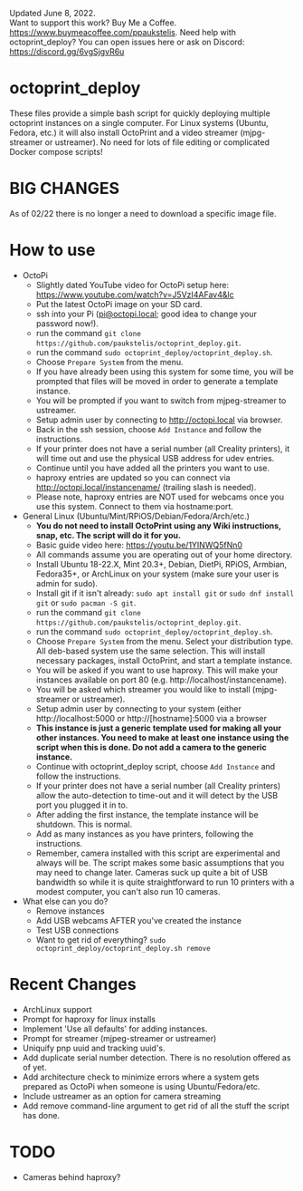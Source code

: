 Updated June 8, 2022.  
Want to support this work? Buy Me a Coffee. https://www.buymeacoffee.com/ppaukstelis.
Need help with octoprint_deploy? You can open issues here or ask on Discord: https://discord.gg/6vgSjgvR6u
# octoprint_deploy
These files provide a simple bash script for quickly deploying multiple octoprint instances on a single computer. For Linux systems (Ubuntu, Fedora, etc.) it will also install OctoPrint and a video streamer (mjpg-streamer or ustreamer). No need for lots of file editing or complicated Docker compose scripts!
# BIG CHANGES
As of 02/22 there is no longer a need to download a specific image file.

# How to use
* OctoPi
  * Slightly dated YouTube video for OctoPi setup here: https://www.youtube.com/watch?v=J5VzI4AFav4&lc
  * Put the latest OctoPi image on your SD card.
  * ssh into your Pi (pi@octopi.local; good idea to change your password now!).
  * run the command `git clone https://github.com/paukstelis/octoprint_deploy.git`.
  * run the command `sudo octoprint_deploy/octoprint_deploy.sh`.
  * Choose `Prepare System` from the menu.
  * If you have already been using this system for some time, you will be prompted that files will be moved in order to generate a template instance.
  * You will be prompted if you want to switch from mjpeg-streamer to ustreamer.
  * Setup admin user by connecting to http://octopi.local via browser.
  * Back in the ssh session, choose `Add Instance` and follow the instructions.
  * If your printer does not have a serial number (all Creality printers), it will time out and use the physical USB address for udev entries.
  * Continue until you have added all the printers you want to use.
  * haproxy entries are updated so you can connect via http://octopi.local/instancename/ (trailing slash is needed).
  * Please note, haproxy entries are NOT used for webcams once you use this system. Connect to them via hostname:port.
* General Linux (Ubuntu/Mint/RPiOS/Debian/Fedora/Arch/etc.)
  * __You do not need to install OctoPrint using any Wiki instructions, snap, etc. The script will do it for you.__
  * Basic guide video here: https://youtu.be/1YINWQ5fNn0
  * All commands assume you are operating out of your home directory.
  * Install Ubuntu 18-22.X, Mint 20.3+, Debian, DietPi, RPiOS, Armbian, Fedora35+, or ArchLinux on your system (make sure your user is admin for sudo).
  * Install git if it isn't already: `sudo apt install git` or `sudo dnf install git` or `sudo pacman -S git`.
  * run the command `git clone https://github.com/paukstelis/octoprint_deploy.git`.
  * run the command `sudo octoprint_deploy/octoprint_deploy.sh`.
  * Choose `Prepare System` from the menu. Select your distribution type. All deb-based system use the same selection. This will install necessary packages, install OctoPrint, and start a template instance.
  * You will be asked if you want to use haproxy. This will make your instances available on port 80 (e.g. http://localhost/instancename).
  * You will be asked which streamer you would like to install (mjpg-streamer or ustreamer).
  * Setup admin user by connecting to your system (either http://localhost:5000 or http://[hostname]:5000 via a browser
  * __This instance is just a generic template used for making all your other instances. You need to make at least one instance using the script when this is done. Do not add a camera to the generic instance.__
  * Continue with octoprint_deploy script, choose `Add Instance` and follow the instructions.
  * If your printer does not have a serial number (all Creality printers) allow the auto-detection to time-out and it will detect by the USB port you plugged it in to.
  * After adding the first instance, the template instance will be shutdown. This is normal.
  * Add as many instances as you have printers, following the instructions.
  * Remember, camera installed with this script are experimental and always will be. The script makes some basic assumptions that you may need to change later. Cameras suck up quite a bit of USB bandwidth so while it is quite straightforward to run 10 printers with a modest computer, you can't also run 10 cameras.
* What else can you do?
  * Remove instances
  * Add USB webcams AFTER you've created the instance
  * Test USB connections
  * Want to get rid of everything? `sudo octoprint_deploy/octoprint_deploy.sh remove`
# Recent Changes
* ArchLinux support
* Prompt for haproxy for linux installs
* Implement 'Use all defaults' for adding instances.
* Prompt for streamer (mjpeg-streamer or ustreamer)
* Uniquify pnp uuid and tracking uuid's.
* Add duplicate serial number detection. There is no resolution offered as of yet.
* Add architecture check to minimize errors where a system gets prepared as OctoPi when someone is using Ubuntu/Fedora/etc.
* Include ustreamer as an option for camera streaming
* Add remove command-line argument to get rid of all the stuff the script has done.
# TODO
* Cameras behind haproxy?


